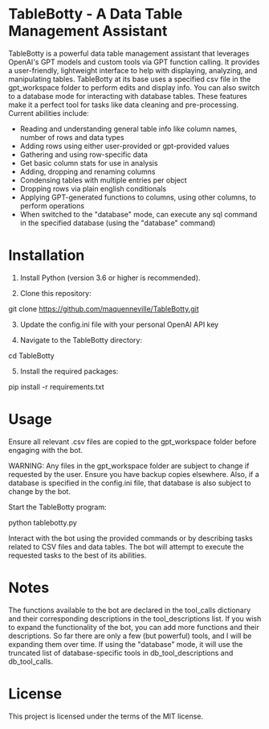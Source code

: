 # TableBotty - A Data Table Management Assistant

TableBotty is a powerful data table management assistant that leverages OpenAI's GPT models and custom tools via GPT function calling. It provides a user-friendly, lightweight interface to help with displaying, analyzing, and manipulating tables. TableBotty at its base uses a specified csv file in the gpt_workspace folder to perform edits and display info.  You can also switch to a database mode for interacting with database tables.  These features make it a perfect tool for tasks like data cleaning and pre-processing.  Current abilities include:

- Reading and understanding general table info like column names, number of rows and data types
- Adding rows using either user-provided or gpt-provided values
- Gathering and using row-specific data
- Get basic column stats for use in analysis
- Adding, dropping and renaming columns
- Condensing tables with multiple entries per object
- Dropping rows via plain english conditionals
- Applying GPT-generated functions to columns, using other columns, to perform operations
- When switched to the "database" mode, can execute any sql command in the specified database (using the "database" command)

# Installation
1. Install Python (version 3.6 or higher is recommended).

2. Clone this repository:

git clone https://github.com/maquenneville/TableBotty.git

3. Update the config.ini file with your personal OpenAI API key

4. Navigate to the TableBotty directory:

cd TableBotty

5. Install the required packages:

pip install -r requirements.txt

# Usage
Ensure all relevant .csv files are copied to the gpt_workspace folder before engaging with the bot.

WARNING: Any files in the gpt_workspace folder are subject to change if requested by the user. Ensure you have backup copies elsewhere.  Also, if a database is specified in the config.ini file, that database is also subject to change by the bot.

Start the TableBotty program:

python tablebotty.py

Interact with the bot using the provided commands or by describing tasks related to CSV files and data tables. The bot will attempt to execute the requested tasks to the best of its abilities.

# Notes
The functions available to the bot are declared in the tool_calls dictionary and their corresponding descriptions in the tool_descriptions list. If you wish to expand the functionality of the bot, you can add more functions and their descriptions.  So far there are only a few (but powerful) tools, and I will be expanding them over time.  If using the "database" mode, it will use the truncated list of database-specific tools in db_tool_descriptions and db_tool_calls.

# License
This project is licensed under the terms of the MIT license.
